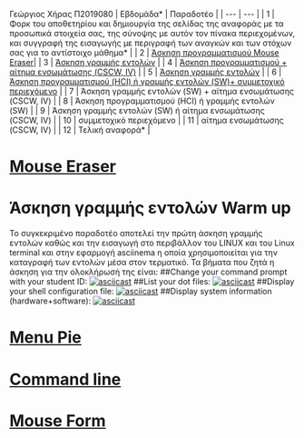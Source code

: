 Γεώργιος Χήρας Π2019080
| Εβδομάδα* | Παραδοτέο |
| --- | --- |
| 1 | Φορκ του αποθετηρίου και δημιουργία της σελίδας της αναφοράς με τα προσωπικά στοιχεία σας, της σύνοψης με αυτόν τον πίνακα περιεχομένων, και συγγραφή της εισαγωγής με περιγραφή των αναγκών και των στόχων σας για το αντίστοιχο μάθημα* |
| 2 | [Άσκηση προγραμματισμού Mouse Eraser](#Mouse-Eraser)|
| 3 | [Άσκηση γραμμής εντολών](#Command-line) |
| 4 | [Άσκηση προγραμματισμού + αίτημα ενσωμάτωσης (CSCW, IV)](#Menu-Pie) |
| 5 | [Άσκηση γραμμής εντολών](#Command-line) |
| 6 | [Άσκηση προγραμματισμού (HCI) ή γραμμής εντολών (SW)+ συμμετοχικό περιεχόμενο](#Mouse-Form) |
| 7 | Άσκηση γραμμής εντολών (SW) + αίτημα ενσωμάτωσης (CSCW, IV) |
| 8 | Άσκηση προγραμματισμού (HCI) ή γραμμής εντολών (SW) |
| 9 | Άσκηση γραμμής εντολών (SW) ή αίτημα ενσωμάτωσης (CSCW, IV) |
| 10 | συμμετοχικό περιεχόμενο |
| 11 | αίτημα ενσωμάτωσης (CSCW, IV) |
| 12 | Τελική αναφορά* |
# [Mouse Eraser](https://github.com/GiorgosChiras/site/blob/master/_remix/mouse-eraser.md)
# Άσκηση γραμμής εντολών Warm up
  Το συγκεκριμένο παραδοτέο αποτελεί την πρώτη άσκηση γραμμής εντολών καθώς και την εισαγωγή στο περιβάλλον του LINUX και του Linux terminal και στην εφαρμογή asciinema     η οποία χρησιμοποιείται για την καταγραφή των εντολών μέσα στον τερματικό. Τα βήματα που ζητά η άσκηση για την ολοκλήρωσή της είναι:
##Change your command prompt with your student ID:
[![asciicast](https://asciinema.org/a/SAokTwuUyI6o3i4c0QMCpK7Y7.svg)](https://asciinema.org/a/SAokTwuUyI6o3i4c0QMCpK7Y7)
##List your dot files:
[![asciicast](https://asciinema.org/a/e8CiCukyGfkLjGlWDEV8lLfIf.svg)](https://asciinema.org/a/e8CiCukyGfkLjGlWDEV8lLfIf)
##Display your shell configuration file:
[![asciicast](https://asciinema.org/a/XPgEtdQ4hig6NNrph4TxkIYap.svg)](https://asciinema.org/a/XPgEtdQ4hig6NNrph4TxkIYap)
##Display system information (hardware+software):
[![asciicast](https://asciinema.org/a/8RGoxTVMpAK66qpB0uygWLZwN.svg)](https://asciinema.org/a/8RGoxTVMpAK66qpB0uygWLZwN)
# [Menu Pie](https://github.com/GiorgosChiras/site/blob/master/_remix/menu-pie.md)
# [Command line](https://asciinema.org/a/QrBPNjDfZPIzam9veDe81S9iJ)
# [Mouse Form](https://github.com/GiorgosChiras/site/blob/master/_remix/mouse-form.md)
